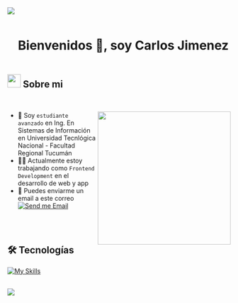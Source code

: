 <!--horizontal divider(gradiant)-->
<img src="https://user-images.githubusercontent.com/73097560/115834477-dbab4500-a447-11eb-908a-139a6edaec5c.gif">

<!--h1 without bottom border-->

<div id="user-content-toc">
  <ul align="left">
    <summary><h1 style="display: inline-block">Bienvenidos 👋, soy Carlos Jimenez</h1></summary>
  </ul>
</div>


<!--About Me-->

## <picture><img src = "https://github.com/7oSkaaa/7oSkaaa/blob/main/Images/about_me.gif?raw=true" width = 30px></picture> Sobre mi
<br>

<picture> <img align="right" src="https://media.giphy.com/media/SWoSkN6DxTszqIKEqv/giphy.gif" width = 300px></picture>

- :school: Soy `estudiante avanzado` en Ing. En Sistemas de Información en Universidad Tecnlógica Nacional - Facultad Regional Tucumán
- :technologist: Actualmente estoy trabajando como `Frontend Development` en el desarrollo de web y app
- :email: Puedes enviarme un email a este correo [![Send me Email](https://img.shields.io/static/v1?label=email&amp;message=CarlosJimenez&amp;color=EA4335&amp;style=flat-square)](mailto:carlos.exejimenez@gmail.com)

<br>
<br>

## 🛠️ Tecnologías

[![My Skills](https://skillicons.dev/icons?i=html,css,bootstrap,tailwind,materialui,js,nodejs,react,express,mongodb,mysql,postgres,git,github)](https://skillicons.dev)



<br>

<img src="https://user-images.githubusercontent.com/73097560/115834477-dbab4500-a447-11eb-908a-139a6edaec5c.gif">
